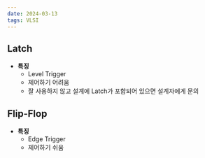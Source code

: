 ```yaml
---
date: 2024-03-13
tags: VLSI
---
```


## Latch

- **특징**
	- Level Trigger
	- 제어하기 어려움
	- 잘 사용하지 않고 설계에 Latch가 포함되어 있으면 설계자에게 문의



## Flip-Flop

- **특징**
	- Edge Trigger
	- 제어하기 쉬움